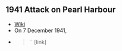 ## 1941 Attack on Pearl Harbour
- [Wiki](https://en.wikipedia.org/wiki/Attack_on_Pearl_Harbor)
- On 7 December 1941,
- > `` [link]
    
